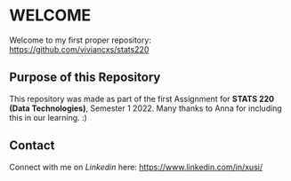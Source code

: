 # WELCOME
Welcome to my first proper repository: https://github.com/viviancxs/stats220

## Purpose of this Repository
This repository was made as part of the first Assignment for **STATS 220 (Data Technologies)**, Semester 1 2022.
Many thanks to Anna for including this in our learning. :)

## Contact 
Connect with me on *Linkedin* here: https://www.linkedin.com/in/xusi/
